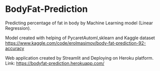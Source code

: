 # BodyFat-Prediction
Predicting percentage of fat in body by Machine Learning model (Linear Regression).

Model created with helping of PycaretAutoml,sklearn and Kaggle dataset
https://www.kaggle.com/code/erolmasimov/body-fat-prediction-92-accuracy

Web application created by Streamlit and Deploying on Heroku platform.
Link:  https://bodyfat-prediction.herokuapp.com/ 
